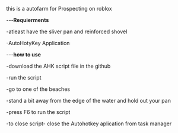 this is a autofarm for Prospecting on roblox 





---**Requierments**


-atleast have the sliver pan and reinforced shovel

-AutoHotyKey Application





---**how to use**

-download the AHK script file in the github

-run the script

-go to one of the beaches 

-stand a bit away from the edge of the water and hold out your pan

-press F6 to run the script 

-to close script- close the Autohotkey aplication from task manager
